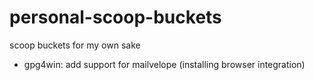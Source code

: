 # personal-scoop-buckets
scoop buckets for my own sake

- gpg4win: add support for mailvelope (installing browser integration)
